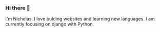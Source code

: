 ### Hi there 👋

I'm Nicholas. I love bulding websites and learning new languages. I am currently focusing on django with Python.
